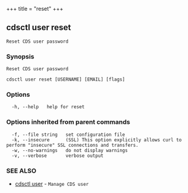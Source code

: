 +++
title = "reset"
+++
## cdsctl user reset

`Reset CDS user password`

### Synopsis

`Reset CDS user password`

```
cdsctl user reset [USERNAME] [EMAIL] [flags]
```

### Options

```
  -h, --help   help for reset
```

### Options inherited from parent commands

```
  -f, --file string   set configuration file
  -k, --insecure      (SSL) This option explicitly allows curl to perform "insecure" SSL connections and transfers.
  -w, --no-warnings   do not display warnings
  -v, --verbose       verbose output
```

### SEE ALSO

* [cdsctl user](/cli/cdsctl/user/)	 - `Manage CDS user`

